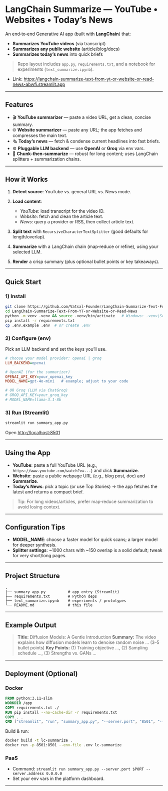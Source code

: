 # LangChain Summarize — YouTube • Websites • Today’s News

An end‑to‑end Generative AI app (built with **LangChain**) that:

* **Summarizes YouTube videos** (via transcript)
* **Summarizes any public website** (article/blog/docs)
* **Summarizes today’s news** into quick briefs

> Repo layout includes `app.py`, `requirements.txt`, and a notebook for experiments (`text_summarize.ipynb`). 

* Link: https://langchain-summarize-text-from-yt-or-website-or-read-news-abwfi.streamlit.app
---

## Features

* 🎬 **YouTube summarizer** — paste a video URL, get a clean, concise summary.
* 🌐 **Website summarizer** — paste any URL; the app fetches and compresses the main text.
* 🗞️ **Today’s news** — fetch & condense current headlines into fast briefs.
* ⚙️ **Pluggable LLM backend** — use **OpenAI** or **Groq** via env vars.
* 🧱 **Chunk‑then‑summarize** — robust for long content; uses LangChain splitters + summarization chains.

---

## How it Works

1. **Detect source**: YouTube vs. general URL vs. News mode.
2. **Load content**:

   * *YouTube*: load transcript for the video ID.
   * *Website*: fetch and clean the article text.
   * *News*: query a provider or RSS, then collect article text.
3. **Split text** with `RecursiveCharacterTextSplitter` (good defaults for length/overlap).
4. **Summarize** with a LangChain chain (map‑reduce or refine), using your selected LLM.
5. **Render** a crisp summary (plus optional bullet points or key takeaways).

---

## Quick Start

### 1) Install

```bash
git clone https://github.com/Vatsal-Founder/LangChain-Summarize-Text-From-YT-or-Website-or-Read-News.git
cd LangChain-Summarize-Text-From-YT-or-Website-or-Read-News
python -m venv .venv && source .venv/bin/activate   # Windows: .venv\Scripts\activate
pip install -r requirements.txt
cp .env.example .env  # or create .env
```

### 2) Configure (env)

Pick an LLM backend and set the keys you’ll use.

```ini
# choose your model provider: openai | groq
LLM_BACKEND=openai

# OpenAI (for the summarizer)
OPENAI_API_KEY=your_openai_key
MODEL_NAME=gpt-4o-mini   # example; adjust to your code

# OR Groq (LLM via ChatGroq)
# GROQ_API_KEY=your_groq_key
# MODEL_NAME=llama-3.1-8b


```

### 3) Run (Streamlit)

```bash
streamlit run summary_app.py
```

Open [http://localhost:8501](http://localhost:8501)

---

## Using the App

* **YouTube**: paste a full YouTube URL (e.g., `https://www.youtube.com/watch?v=...`) and click **Summarize**.
* **Website**: paste a public webpage URL (e.g., blog post, doc) and **Summarize**.
* **Today’s News**: pick a topic (or use Top Stories) → the app fetches the latest and returns a compact brief.

> Tip: For long videos/articles, prefer map‑reduce summarization to avoid losing context.

---

## Configuration Tips

* **MODEL\_NAME**: choose a faster model for quick scans; a larger model for deeper synthesis.
* **Splitter settings**: \~1000 chars with \~150 overlap is a solid default; tweak for very short/long pages.


---

## Project Structure

```
.
├── summary_app.py          # app entry (Streamlit)
├── requirements.txt        # Python deps
├── text_summarize.ipynb    # experiments / prototypes
└── README.md               # this file
```

---

## Example Output

> **Title:** Diffusion Models: A Gentle Introduction
> **Summary:** The video explains how diffusion models learn to denoise random noise ... (3–5 bullet points)
> **Key Points:** (1) Training objective ..., (2) Sampling schedule ..., (3) Strengths vs. GANs ...

---

## Deployment (Optional)

### Docker

```dockerfile
FROM python:3.11-slim
WORKDIR /app
COPY requirements.txt ./
RUN pip install --no-cache-dir -r requirements.txt
COPY . .
CMD ["streamlit", "run", "summary_app.py", "--server.port", "8501", "--server.address", "0.0.0.0"]
```

Build & run:

```bash
docker build -t lc-summarize .
docker run -p 8501:8501 --env-file .env lc-summarize
```

### PaaS

* Command: `streamlit run summary_app.py --server.port $PORT --server.address 0.0.0.0`
* Set your env vars in the platform dashboard.

---

